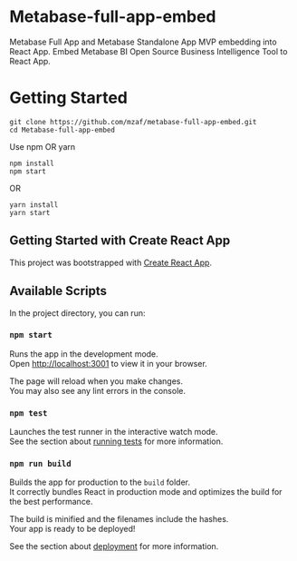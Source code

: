 # Metabase-full-app-embed
Metabase Full App and Metabase Standalone App MVP embedding into React App. Embed Metabase BI Open Source Business Intelligence Tool to React App.

# Getting Started
```
git clone https://github.com/mzaf/metabase-full-app-embed.git
cd Metabase-full-app-embed
```
Use npm OR yarn 
```
npm install
npm start
```
OR
```
yarn install
yarn start
```

## Getting Started with Create React App

This project was bootstrapped with [Create React App](https://github.com/facebook/create-react-app).

## Available Scripts

In the project directory, you can run:

### `npm start`

Runs the app in the development mode.\
Open [http://localhost:3001](http://localhost:3001) to view it in your browser.

The page will reload when you make changes.\
You may also see any lint errors in the console.

### `npm test`

Launches the test runner in the interactive watch mode.\
See the section about [running tests](https://facebook.github.io/create-react-app/docs/running-tests) for more information.

### `npm run build`

Builds the app for production to the `build` folder.\
It correctly bundles React in production mode and optimizes the build for the best performance.

The build is minified and the filenames include the hashes.\
Your app is ready to be deployed!

See the section about [deployment](https://facebook.github.io/create-react-app/docs/deployment) for more information.
